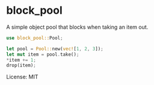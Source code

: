 # block_pool

A simple object pool that blocks when taking an item out.

```rust
use block_pool::Pool;

let pool = Pool::new(vec![1, 2, 3]);
let mut item = pool.take();
*item += 1;
drop(item);
```

License: MIT
